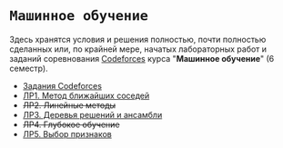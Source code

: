 # `Машинное обучение`

Здесь хранятся условия и решения полностью, почти полностью сделанных или, по крайней мере, начатых лабораторных работ и заданий соревнования [Codeforces](https://codeforces.com/) курса "**Машинное обучение**" (6 семестр).

* [Задания Codeforces](codeforces/)
* [ЛР1. Метод ближайших соседей](knn/)
* ~~ЛР2. Линейные методы~~
* [ЛР3. Деревья решений и ансамбли](dt/)
* ~~ЛР4. Глубокое обучение~~
* [ЛР5. Выбор признаков](fe/)
